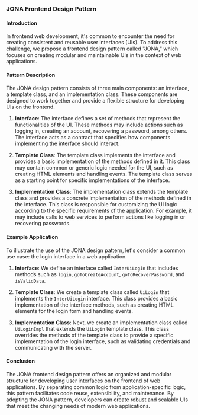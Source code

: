 ### JONA Frontend Design Pattern

#### Introduction

In frontend web development, it's common to encounter the need for creating consistent and reusable user interfaces (UIs). To address this challenge, we propose a frontend design pattern called "JONA," which focuses on creating modular and maintainable UIs in the context of web applications.

#### Pattern Description

The JONA design pattern consists of three main components: an interface, a template class, and an implementation class. These components are designed to work together and provide a flexible structure for developing UIs on the frontend.

1. **Interface**: The interface defines a set of methods that represent the functionalities of the UI. These methods may include actions such as logging in, creating an account, recovering a password, among others. The interface acts as a contract that specifies how components implementing the interface should interact.

2. **Template Class**: The template class implements the interface and provides a basic implementation of the methods defined in it. This class may contain common or generic logic needed for the UI, such as creating HTML elements and handling events. The template class serves as a starting point for specific implementations of the interface.

3. **Implementation Class**: The implementation class extends the template class and provides a concrete implementation of the methods defined in the interface. This class is responsible for customizing the UI logic according to the specific requirements of the application. For example, it may include calls to web services to perform actions like logging in or recovering passwords.

#### Example Application

To illustrate the use of the JONA design pattern, let's consider a common use case: the login interface in a web application.

1. **Interface**: We define an interface called `InterUiLogin` that includes methods such as `login`, `goToCreateAccount`, `goToRecoverPassword`, and `isValidData`.

2. **Template Class**: We create a template class called `UiLogin` that implements the `InterUiLogin` interface. This class provides a basic implementation of the interface methods, such as creating HTML elements for the login form and handling events.

3. **Implementation Class**: Next, we create an implementation class called `UiLoginImpl` that extends the `UiLogin` template class. This class overrides the methods of the template class to provide a specific implementation of the login interface, such as validating credentials and communicating with the server.

#### Conclusion

The JONA frontend design pattern offers an organized and modular structure for developing user interfaces on the frontend of web applications. By separating common logic from application-specific logic, this pattern facilitates code reuse, extensibility, and maintenance. By adopting the JONA pattern, developers can create robust and scalable UIs that meet the changing needs of modern web applications.

